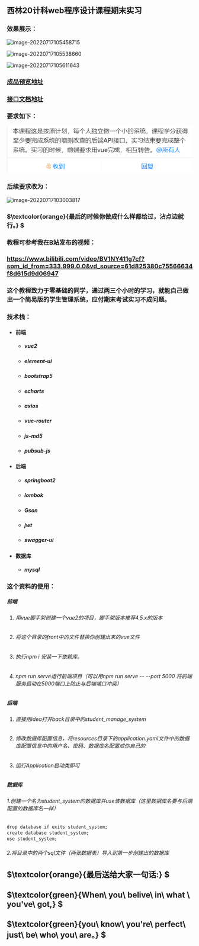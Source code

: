 ## 西林20计科web程序设计课程期末实习

### 效果展示：

![image-20220717105458715](https://cdn.jsdelivr.net/gh/ZhangTainan/Drawing-bed/imgs/image-20220717105458715.png)

![image-20220717105538660](https://cdn.jsdelivr.net/gh/ZhangTainan/Drawing-bed/imgs/image-20220717105538660.png)

![image-20220717105611643](https://cdn.jsdelivr.net/gh/ZhangTainan/Drawing-bed/imgs/image-20220717105611643.png)

### [成品预览地址](http://www.programerzhang.cn:5000/)

### [接口文档地址](http://www.programerzhang.cn:8080/swagger-ui.html)

### 要求如下：

![task01.png](https://github.com/ZhangTainan/Drawing-bed/blob/main/imgs/task01.png?raw=true)

### 后续要求改为：

![image-20220717103003817](https://cdn.jsdelivr.net/gh/ZhangTainan/Drawing-bed/imgs/image-20220717103003817.png)

### $\textcolor{orange}{最后的时候你做成什么样都给过，沾点边就行。} $

### 教程可参考我在B站发布的视频：

### https://www.bilibili.com/video/BV1NY411g7cf?spm_id_from=333.999.0.0&vd_source=61d825380c75566634f8d615d9d06947

### 这个教程致力于零基础的同学，通过两三个小时的学习，就能自己做出一个简易版的学生管理系统，应付期末考试实习不成问题。

### 技术栈：

- #### 前端

  - ##### vue2

  - ##### element-ui

  - ##### bootstrap5

  - ##### echarts

  - ##### axios

  - ##### vue-router

  - ##### js-md5

  - ##### pubsub-js

- #### 后端

  - ##### springboot2

  - ##### lombok

  - ##### Gson

  - ##### jwt

  - ##### swagger-ui

- #### 数据库

  - ##### mysql

### 这个资料的使用：

##### 前端

1. ###### 用vue脚手架创建一个vue2的项目，脚手架版本推荐4.5.x的版本

2. ###### 将这个目录的front中的文件替换你创建出来的vue文件

3. ###### 执行npm i 安装一下依赖库。

4. ###### npm run serve运行前端项目（可以用npm run serve -- --port 5000 将前端服务启动在5000端口上防止与后端端口冲突）

##### 后端

1. ###### 直接用idea打开back目录中的student_manage_system

2. ###### 修改数据库配置信息，将resources目录下的application.yaml文件中的数据库配置信息中的用户名、密码、数据库名配置成你自己的

3. ###### 运行Application启动类即可

##### 数据库

###### 	1.创建一个名为student_system的数据库并use该数据库（这里数据库名要与后端配置的数据库名一样）

```mysql
drop database if exits student_system;
create database student_system;
use student_system;
```

###### 	2.将目录中的两个sql文件（两张数据表）导入到第一步创建出的数据库

## $\textcolor{orange}{最后送给大家一句话:} $

## $\textcolor{green}{When\ you\ belive\ in\ what \ you've\ got,} $

## $\textcolor{green}{you\ know\ you're\ perfect\ just\  be\ who\ you\ are。} $

### 

### 









